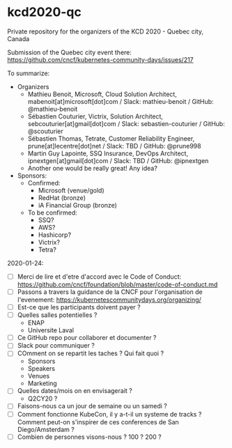 # kcd2020-qc

Private repository for the organizers of the KCD 2020 - Quebec city, Canada

Submission of the Quebec city event there: https://github.com/cncf/kubernetes-community-days/issues/217

To summarize:
- Organizers
  - Mathieu Benoit, Microsoft, Cloud Solution Architect, mabenoit[at]microsoft[dot]com / Slack: mathieu-benoit / GitHub: @mathieu-benoit
  - Sébastien Couturier, Victrix, Solution Architect, sebcouturier[at]gmail[dot]com / Slack: sebastien-couturier / GitHub: @scouturier
  - Sébastien Thomas, Tetrate, Customer Reliability Engineer, prune[at]lecentre[dot]net / Slack: TBD / GitHub: @prune998
  - Martin Guy Lapointe, SSQ Insurance, DevOps Architect, ipnextgen[at]gmail[dot]com / Slack: TBD / GitHub: @ipnextgen
  - Another one would be really great! Any idea?
- Sponsors:
  - Confirmed:
    - Microsoft (venue/gold)
    - RedHat (bronze)
    - iA Financial Group (bronze)
  - To be confirmed:
    - SSQ?
    - AWS?
    - Hashicorp?
    - Victrix?
    - Tetra?

2020-01-24:
- [ ] Merci de lire et d'etre d'accord avec le Code of Conduct: https://github.com/cncf/foundation/blob/master/code-of-conduct.md
- [ ] Passons a travers la guidance de la CNCF pour l'organisation de l'evenement: https://kubernetescommunitydays.org/organizing/
- [ ] Est-ce que les participants doivent payer ?
- [ ] Quelles salles potentielles ?
  - ENAP
  - Universite Laval
- [ ] Ce GitHub repo pour collaborer et documenter ?
- [ ] Slack pour communiquer ?
- [ ] COmment on se repartit les taches ? Qui fait quoi ?
  - Sponsors
  - Speakers
  - Venues
  - Marketing
- [ ] Quelles dates/mois on en envisagerait ?
  - Q2CY20 ?
- [ ] Faisons-nous ca un jour de semaine ou un samedi ?
- [ ] Comment fonctionne KubeCon, il y a-t-il un systeme de tracks ? Comment peut-on s'inspirer de ces conferences de San Diego/Amsterdam ?
- [ ] Combien de personnes visons-nous ? 100 ? 200 ?
